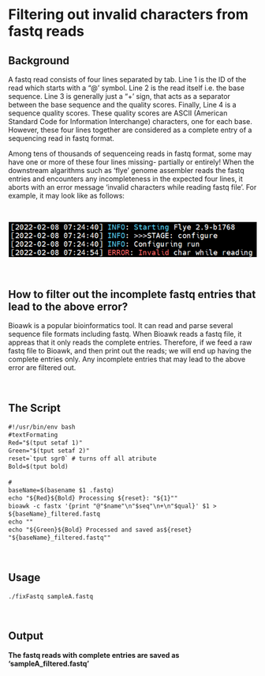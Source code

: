 # **Filtering out invalid characters from fastq reads** <br />


## **Background**


A fastq read consists of four lines separated by tab. Line 1 is the ID of the read which starts with a “@’ symbol. Line 2 is the read itself i.e. the base sequence. Line 3 is generally just a “+’ sign, that acts as a separator between the base sequence and the quality scores. Finally, Line 4 is a sequence quality scores. These quality scores are ASCII (American Standard Code for Information Interchange) characters, one for each base. However, these four lines together are considered as a complete entry of a sequencing read in fastq format.



Among tens of thousands of sequenceing reads in fastq format, some may have one or more of these four lines missing- partially or entirely! 
When the downstream algarithms such as ‘flye’ genome assembler reads the fastq entries and encounters any incompleteness in the expected four lines, it aborts with an error message ‘invalid characters while reading fastq file’. For example, it may look like as follows:

<br />

![alt text](https://github.com/asadprodhan/Filtering-out-invalid-characters-from-fastq-reads/blob/main/Error_InvalidCharacter.png)
 
<br />

## **How to filter out the incomplete fastq entries that lead to the above error?**
 
 
 
Bioawk is a popular bioinformatics tool. It can read and parse several sequence file formats including fastq. When Bioawk reads a fastq file, it appreas that it only reads the complete entries. Therefore, if we feed a raw fastq file to Bioawk, and then print out the reads; we will end up having the complete entries only. Any incomplete entries that may lead to the above error are filtered out.
 
 <br />
 
## **The Script**
 
 
 ```
#!/usr/bin/env bash
#textFormating
Red="$(tput setaf 1)"
Green="$(tput setaf 2)"
reset=`tput sgr0` # turns off all atribute
Bold=$(tput bold)

#
baseName=$(basename $1 .fastq)
echo "${Red}${Bold} Processing ${reset}: "${1}""
bioawk -c fastx '{print "@"$name"\n"$seq"\n+\n"$qual}' $1 > ${baseName}_filtered.fastq
echo ""
echo "${Green}${Bold} Processed and saved as${reset} "${baseName}_filtered.fastq""
```

<br /> 
 
## **Usage**
 

```
./fixFastq sampleA.fastq
```
<br />

## **Output**

**The fastq reads with complete entries are saved as ‘sampleA_filtered.fastq’**



